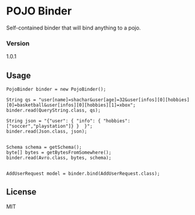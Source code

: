 # POJO Binder
Self-contained binder that will bind anything to a pojo.


### Version
1.0.1

## Usage
```
PojoBinder binder = new PojoBinder();

String qs = "user[name]=shachar&user[age]=32&user[infos][0][hobbies][0]=basketball&user[infos][0][hobbies][1]=xbox";
binder.read(QueryString.class, qs);

String json = "{"user": { "info": { "hobbies": ["soccer","playstation"]} }  }";
binder.read(Json.class, json);


Schema schema = getSchema();
byte[] bytes = getBytesFromSomewhere();
binder.read(Avro.class, bytes, schema);


AddUserRequest model = binder.bind(AddUserRequest.class);
```

License
----

MIT
